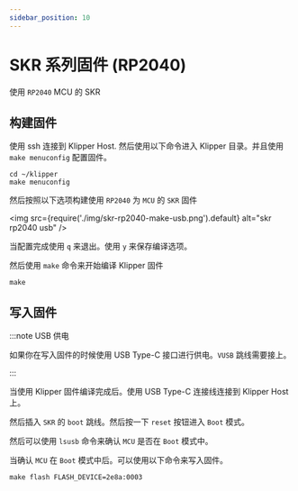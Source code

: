 ```yaml
---
sidebar_position: 10
---
```


# SKR 系列固件 (RP2040)

使用 `RP2040` MCU 的 SKR

## 构建固件

使用 ssh 连接到 Klipper Host. 然后使用以下命令进入 Klipper 目录。并且使用 `make menuconfig` 配置固件。

``` shell
cd ~/klipper
make menuconfig 
```

然后按照以下选项构建使用 `RP2040` 为 `MCU` 的 `SKR` 固件

<img
    src={require('./img/skr-rp2040-make-usb.png').default}
    alt="skr rp2040 usb"
/>

当配置完成使用 `q` 来退出。使用 `y` 来保存编译选项。

然后使用 `make` 命令来开始编译 Klipper 固件

``` shell
make
```

## 写入固件

:::note USB 供电

如果你在写入固件的时候使用 USB Type-C 接口进行供电。`VUSB` 跳线需要接上。

:::

当使用 Klipper 固件编译完成后。使用 USB Type-C 连接线连接到 Klipper Host 上。

然后插入 `SKR` 的 `boot` 跳线。然后按一下 `reset` 按钮进入 `Boot` 模式。

然后可以使用 `lsusb` 命令来确认 `MCU` 是否在 `Boot` 模式中。

当确认 `MCU` 在 `Boot` 模式中后。可以使用以下命令来写入固件。

``` shell
make flash FLASH_DEVICE=2e8a:0003
```
